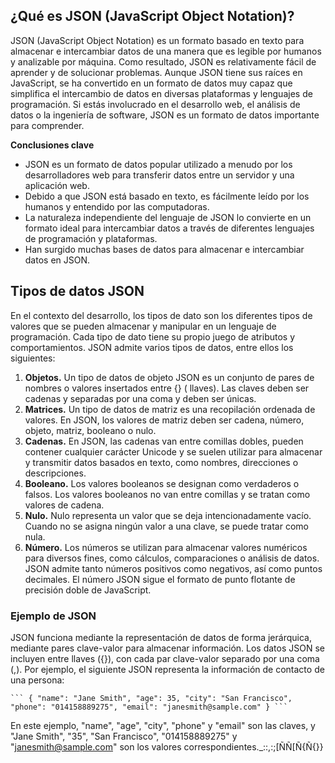 ## ¿Qué es JSON (JavaScript Object Notation)?

JSON (JavaScript Object Notation) es un formato basado en texto para almacenar e intercambiar datos de una manera que es legible por humanos y analizable por máquina. Como resultado, JSON es relativamente fácil de aprender y de solucionar problemas. Aunque JSON tiene sus raíces en JavaScript, se ha convertido en un formato de datos muy capaz que simplifica el intercambio de datos en diversas plataformas y lenguajes de programación. Si estás involucrado en el desarrollo web, el análisis de datos o la ingeniería de software, JSON es un formato de datos importante para comprender.

**Conclusiones clave**

* JSON es un formato de datos popular utilizado a menudo por los desarrolladores web para transferir datos entre un servidor y una aplicación web.
* Debido a que JSON está basado en texto, es fácilmente leído por los humanos y entendido por las computadoras.
* La naturaleza independiente del lenguaje de JSON lo convierte en un formato ideal para intercambiar datos a través de diferentes lenguajes de programación y plataformas.
* Han surgido muchas bases de datos para almacenar e intercambiar datos en JSON.



## Tipos de datos JSON

En el contexto del desarrollo, los tipos de dato son los diferentes tipos de valores que se pueden almacenar y manipular en un lenguaje de programación. Cada tipo de dato tiene su propio juego de atributos y comportamientos. JSON admite varios tipos de datos, entre ellos los siguientes:

1. **Objetos.** Un tipo de datos de objeto JSON es un conjunto de pares de nombres o valores insertados entre {} ( llaves). Las claves deben ser cadenas y separadas por una coma y deben ser únicas.
2. **Matrices.** Un tipo de datos de matriz es una recopilación ordenada de valores. En JSON, los valores de matriz deben ser cadena, número, objeto, matriz, booleano o nulo.
3. **Cadenas.** En JSON, las cadenas van entre comillas dobles, pueden contener cualquier carácter Unicode y se suelen utilizar para almacenar y transmitir datos basados en texto, como nombres, direcciones o descripciones.
4. **Booleano.** Los valores booleanos se designan como verdaderos o falsos. Los valores booleanos no van entre comillas y se tratan como valores de cadena.
5. **Nulo.** Nulo representa un valor que se deja intencionadamente vacío. Cuando no se asigna ningún valor a una clave, se puede tratar como nula.
6. **Número.** Los números se utilizan para almacenar valores numéricos para diversos fines, como cálculos, comparaciones o análisis de datos. JSON admite tanto números positivos como negativos, así como puntos decimales. El número JSON sigue el formato de punto flotante de precisión doble de JavaScript.

### Ejemplo de JSON

JSON funciona mediante la representación de datos de forma jerárquica, mediante pares clave-valor para almacenar información. Los datos JSON se incluyen entre llaves ({}), con cada par clave-valor separado por una coma (,). Por ejemplo, el siguiente JSON representa la información de contacto de una persona:

```
``` { "name": "Jane Smith", "age": 35, "city": "San Francisco", "phone": "014158889275", "email": "janesmith@sample.com" } ```
```

En este ejemplo, "name", "age", "city", "phone" y "email" son las claves, y "Jane Smith", "35", "San Francisco", "014158889275" y "janesmith@sample.com" son los valores correspondientes._::,:;[ÑÑ[Ñ{Ñ{}}

